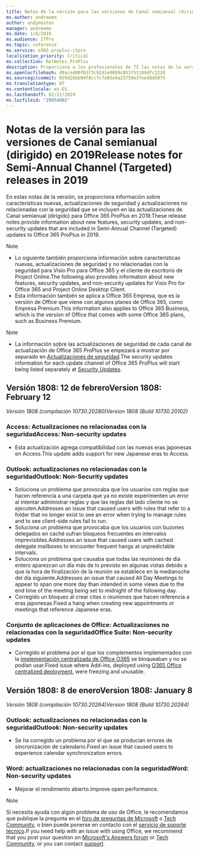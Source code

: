 ```yaml
---
title: Notas de la versión para las versiones de Canal semianual (dirigido) en 2019
ms.author: andrewmo
author: andymosten
manager: andrewmo
ms.date: 1/8/2019
ms.audience: ITPro
ms.topic: reference
ms.service: o365-proplus-itpro
localization_priority: Critical
ms.collection: RelNotes_ProPlus
description: Proporciona a los profesionales de TI las notas de la versión para las versiones de Canal semianual (dirigido) de Office 365 ProPlus en 2019.
ms.openlocfilehash: d9ace400fb5f3c92d1e0089c851f51109dfc2228
ms.sourcegitcommit: 659d2bbb04f8ccfc7e03a9a23758e3feed9d5075
ms.translationtype: HT
ms.contentlocale: es-ES
ms.lasthandoff: 02/12/2019
ms.locfileid: "29954002"
---
```

# <a name="release-notes-for-semi-annual-channel-targeted-releases-in-2019"></a><span data-ttu-id="69104-103">Notas de la versión para las versiones de Canal semianual (dirigido) en 2019</span><span class="sxs-lookup"><span data-stu-id="69104-103">Release notes for Semi-Annual Channel (Targeted) releases in 2019</span></span>

<span data-ttu-id="69104-104">En estas notas de la versión, se proporciona información sobre características nuevas, actualizaciones de seguridad y actualizaciones no relacionadas con la seguridad que se incluyen en las actualizaciones de Canal semianual (dirigido) para Office 365 ProPlus en 2019.</span><span class="sxs-lookup"><span data-stu-id="69104-104">These release notes provide information about new features, security updates, and non-security updates that are included in Semi-Annual Channel (Targeted) updates to Office 365 ProPlus in 2019.</span></span>
 
> [!NOTE]
> - <span data-ttu-id="69104-105">Lo siguiente también proporciona información sobre características nuevas, actualizaciones de seguridad y no relacionadas con la seguridad para Visio Pro para Office 365 y el cliente de escritorio de Project Online.</span><span class="sxs-lookup"><span data-stu-id="69104-105">The following also provides information about new features, security updates, and non-security updates for Visio Pro for Office 365 and Project Online Desktop Client.</span></span>
> - <span data-ttu-id="69104-106">Esta información también se aplica a Office 365 Empresa, que es la versión de Office que viene con algunos planes de Office 365, como Empresa Premium.</span><span class="sxs-lookup"><span data-stu-id="69104-106">This information also applies to Office 365 Business, which is the version of Office that comes with some Office 365 plans, such as Business Premium.</span></span>

 
> [!NOTE]
> - <span data-ttu-id="69104-107">La información sobre las actualizaciones de seguridad de cada canal de actualización de Office 365 ProPlus se empezará a mostrar por separado en [Actualizaciones de seguridad](office365-proplus-security-updates.md).</span><span class="sxs-lookup"><span data-stu-id="69104-107">The security updates information for each update channel of Office 365 ProPlus will start being listed separately at [Security Updates](office365-proplus-security-updates.md).</span></span>

## <a name="version-1808-february-12"></a><span data-ttu-id="69104-108">Versión 1808: 12 de febrero</span><span class="sxs-lookup"><span data-stu-id="69104-108">Version 1808: February 12</span></span>
<span data-ttu-id="69104-109">*Versión 1808 (compilación 10730.20280)*</span><span class="sxs-lookup"><span data-stu-id="69104-109">*Version 1808 (Build 10730.20102)*</span></span> 

### <a name="access-non-security-updates"></a><span data-ttu-id="69104-110">Access: Actualizaciones no relacionadas con la seguridad</span><span class="sxs-lookup"><span data-stu-id="69104-110">Access: Non-security updates</span></span> 

- <span data-ttu-id="69104-111">Esta actualización agrega compatibilidad con las nuevas eras japonesas en Access.</span><span class="sxs-lookup"><span data-stu-id="69104-111">This update adds support for new Japanese eras to Access.</span></span>

### <a name="outlook-non-security-updates"></a><span data-ttu-id="69104-112">Outlook: actualizaciones no relacionadas con la seguridad</span><span class="sxs-lookup"><span data-stu-id="69104-112">Outlook: Non-Security updates</span></span> 

- <span data-ttu-id="69104-113">Soluciona un problema que provocaba que los usuarios con reglas que hacen referencia a una carpeta que ya no existe experimenten un error al intentar administrar reglas y que las reglas del lado cliente no se ejecuten.</span><span class="sxs-lookup"><span data-stu-id="69104-113">Addresses an issue that caused users with rules that refer to a folder that no longer exist to see an error when trying to manage rules and to see client-side rules fail to run.</span></span>
- <span data-ttu-id="69104-114">Soluciona un problema que provocaba que los usuarios con buzones delegados en caché sufran bloqueos frecuentes en intervalos imprevisibles.</span><span class="sxs-lookup"><span data-stu-id="69104-114">Addresses an issue that caused users with cached delegate mailboxes to encounter frequent hangs at unpredictable intervals.</span></span>
- <span data-ttu-id="69104-115">Soluciona un problema que causaba que todas las reuniones de día entero aparezcan un día más de lo previsto en algunas vistas debido a que la hora de finalización de la reunión se establece en la medianoche del día siguiente.</span><span class="sxs-lookup"><span data-stu-id="69104-115">Addresses an issue that caused All Day Meetings to appear to span one more day than intended in some views due to the end time of the meeting being set to midnight of the following day.</span></span>
- <span data-ttu-id="69104-116">Corregido un bloqueo al crear citas o reuniones que hacen referencia a eras japonesas.</span><span class="sxs-lookup"><span data-stu-id="69104-116">Fixed a hang when creating new appointments or meetings that reference Japanese eras.</span></span>

### <a name="office-suite-non-security-updates"></a><span data-ttu-id="69104-117">Conjunto de aplicaciones de Office: Actualizaciones no relacionadas con la seguridad</span><span class="sxs-lookup"><span data-stu-id="69104-117">Office Suite: Non-security updates</span></span>

- <span data-ttu-id="69104-118">Corregido el problema por el que los complementos implementados con la [implementación centralizada de Office O365](https://docs.microsoft.com/es-ES/office/dev/add-ins/publish/centralized-deployment) se bloqueaban y no se podían usar.</span><span class="sxs-lookup"><span data-stu-id="69104-118">Fixed issue where Add-ins, deployed using [O365 Office centralized deployment](https://docs.microsoft.com/es-ES/office/dev/add-ins/publish/centralized-deployment), were freezing and unusable.</span></span>


## <a name="version-1808-january-8"></a><span data-ttu-id="69104-119">Versión 1808: 8 de enero</span><span class="sxs-lookup"><span data-stu-id="69104-119">Version 1808: January 8</span></span>
<span data-ttu-id="69104-120">*Versión 1808 (compilación 10730.20264)*</span><span class="sxs-lookup"><span data-stu-id="69104-120">*Version 1808 (Build 10730.20264)*</span></span> 

### <a name="outlook-non-security-updates"></a><span data-ttu-id="69104-121">Outlook: actualizaciones no relacionadas con la seguridad</span><span class="sxs-lookup"><span data-stu-id="69104-121">Outlook: Non-security updates</span></span> 

- <span data-ttu-id="69104-122">Se ha corregido un problema por el que se producían errores de sincronización de calendario.</span><span class="sxs-lookup"><span data-stu-id="69104-122">Fixed an issue that caused users to experience calendar synchronization errors.</span></span>

### <a name="word-non-security-updates"></a><span data-ttu-id="69104-123">Word: actualizaciones no relacionadas con la seguridad</span><span class="sxs-lookup"><span data-stu-id="69104-123">Word: Non-security updates</span></span>

- <span data-ttu-id="69104-124">Mejorar el rendimiento abierto.</span><span class="sxs-lookup"><span data-stu-id="69104-124">Improve open performance.</span></span>


> [!NOTE]
> <span data-ttu-id="69104-125">Si necesita ayuda con algún problema de uso de Office, le recomendamos que publique la pregunta en el [foro de preguntas de Microsoft](https://answers.microsoft.com/) o [Tech Community](https://techcommunity.microsoft.com/), o bien puede ponerse en contacto con el [servicio de soporte técnico](https://support.microsoft.com/contactus).</span><span class="sxs-lookup"><span data-stu-id="69104-125">If you need help with an issue with using Office, we recommend that you post your question on [Microsoft's Answers forum](https://answers.microsoft.com/) or [Tech Community](https://techcommunity.microsoft.com/), or you can contact [support](https://support.microsoft.com/contactus).</span></span>